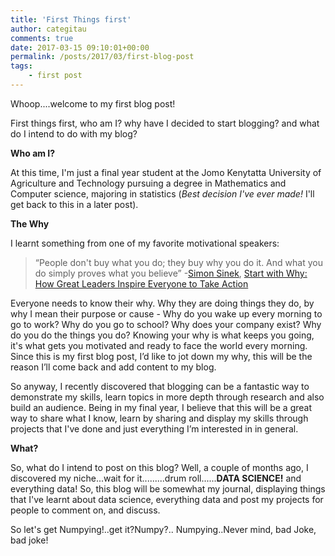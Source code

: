 ```yaml
---
title: 'First Things first'
author: categitau
comments: true
date: 2017-03-15 09:10:01+00:00
permalink: /posts/2017/03/first-blog-post
tags:
    - first post
---
```


Whoop....welcome to my first blog post!

First things first, who am I? why have I decided to start blogging? and what do I intend to do with my blog?

**Who am I?**

At this time, I'm just a final year student at the Jomo Kenytatta University of Agriculture and Technology pursuing a degree in Mathematics and Computer science, majoring in statistics (*Best decision I've ever made!* I'll get back to this in a later post).

**The Why**

I learnt something from one of my favorite motivational speakers:


>“People don't buy what you do; they buy why you do it. And what you do simply proves what you believe”
-[Simon Sinek](https://www.goodreads.com/author/show/3158574.Simon_Sinek), [Start with Why: How Great Leaders Inspire Everyone to Take Action](https://www.goodreads.com/work/quotes/7367737)


Everyone needs to know their why. Why they are doing things they do, by why I mean their purpose or cause - Why do you wake up every morning to go to work? Why do you go to school? Why does your company exist? Why do you do the things you do? Knowing your why is what keeps you going, it's what gets you motivated and ready to face the world every morning. Since this is my first blog post, I’d like to jot down my why, this will be the reason I’ll come back and add content to my blog.

So anyway, I recently discovered that blogging can be a fantastic way to demonstrate my skills, learn topics in more depth through research and also build an audience. Being in my final year, I believe that this will be a great way to share what I know, learn by sharing and display my skills through projects that I've done and just everything I’m interested in in general.

**What?**

So, what do I intend to post on this blog? Well, a couple of months ago, I discovered my niche...wait for it.........drum roll......**DATA SCIENCE!** and everything data! So, this blog will be somewhat my journal, displaying things that I've learnt about data science, everything data and post my projects for people to comment on, and discuss.

So let's get Numpying!..get it?Numpy?.. Numpying..Never mind, bad Joke, bad joke!
